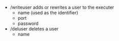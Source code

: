 + /writeuser adds or rewrites a user to the executer
	- name (used as the identifier)
	- port
	- password
+ /deluser deletes a user
	- name 